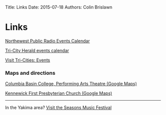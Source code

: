 Title: Links
Date: 2015-07-18
Authors: Colin Brislawn

# Links

[Northewest Public Radio Events Calendar](https://www.nwpb.org/events/)

[Tri-City Herald events calendar](https://www.tri-cityherald.com/entertainment/local-events/)

[Visit Tri-Cities: Events](http://www.visittri-cities.com/Events)

### Maps and directions

[Columbia Basin College, Performing Arts Theatre (Google Maps)](https://goo.gl/maps/kNZ4DFSqJUNVorCE6)

[Kennewick First Presbyterian Church (Google Maps)](https://goo.gl/maps/quHQSkdBnScDHqh26)

---

In the Yakima area?
[Visit the Seasons Music Festival](http://theseasonsyakima.com/)
